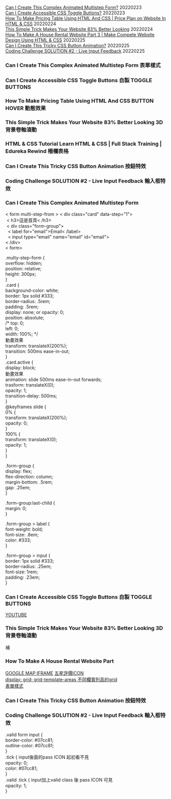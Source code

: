

[Can I Create This Complex Animated Multistep Form?](https://www.youtube.com/watch?v=VdqtdKXxKhM&ab_channel=WebDevSimplified)  20220223    
[Can I Create Accessible CSS Toggle Buttons?](https://www.youtube.com/watch?v=N8BZvfRD_eU&ab_channel=WebDevSimplified) 20220223  
[How To Make Pricing Table Using HTML And CSS | Price Plan on Website In HTML & CSS](https://www.youtube.com/watch?v=LohRL_sw9N0)  20220224  
[This Simple Trick Makes Your Website 83% Better Looking](https://www.youtube.com/watch?v=mxHoPYFsTuk) 20220224  
[How To Make A House Rental Website Part 3 | Make Compete Website Design Using HTML & CSS](https://www.youtube.com/watch?v=IOoWWr0si3s&ab_channel=EasyTutorials) 20220225  
[Can I Create This Tricky CSS Button Animation?](https://www.youtube.com/watch?v=RDLg-p6PdTA)  20220225   
[Coding Challenge SOLUTION #2 - Live Input Feedback](https://www.youtube.com/watch?v=nuve_s6yjcs&ab_channel=TheNetNinja)  20220225  




### Can I Create This Complex Animated Multistep Form 表單樣式    
### Can I Create Accessible CSS Toggle Buttons 自製 TOGGLE BUTTONS   
### How To Make Pricing Table Using HTML And CSS BUTTON HOVER 動態效果  
### This Simple Trick Makes Your Website 83% Better Looking 3D背景卷軸滾動  
### HTML & CSS Tutorial Learn HTML & CSS | Full Stack Training | Edureka Rewind 柵欄表格  
### Can I Create This Tricky CSS Button Animation  按鈕特效  
### Coding Challenge SOLUTION #2 - Live Input Feedback 輸入框特效  









### Can I Create This Complex Animated Multistep Form  

< form multi-step-from >
< div class="card" data-step="1">  
&nbsp;< h3>這是首頁< /h3>  
&nbsp;< div class="form-group">  
&nbsp;&nbsp;< label for="email">Email< /label>  
&nbsp;&nbsp;< input type="email" name="email" id="email">  
< /div>  
< form>  

.multy-step-form {  
overflow: hidden;  
position: relative;  
height: 300px;  
}  
.card {  
  background-color: white;  
  border: 1px solid #333;  
  border-radius: .5rem;  
  padding: .5rem;  
  display: none;  or opacity: 0;   
position: absolute;  
/* top: 0;  
left: 0;  
width: 100%;  */  
動畫效果  
transform: translateX(200%);  
transition: 500ms ease-in-out;  
}  
.card.active {  
display: block;    
動畫效果  
animation: slide 500ms ease-in-out forwards;  
trasform: translateX(0);  
opacity: 1;  
transition-delay: 500ms;  
}  
@keyframes slide {  
0% {  
transform: translateX(200%);  
opacity: 0;  
}  
100% {  
transform: translateX(0);  
opacity: 1;  
}  
}  

.form-group {  
  display: flex;  
  flex-direction: column;  
  margin-bottom: .5rem;  
  gap: .25em;  
}  

.form-group:last-child {  
margin: 0;  
}  

.form-group > label {  
font-weight: bold;  
font-size: .8em;  
color: #333;  
}  

.form-group > input {  
border: 1px solid #333;  
border-radius: .25em;  
font-size: 1rem;  
padding: .23em;  
}  


### Can I Create Accessible CSS Toggle Buttons 自製 TOGGLE BUTTONS     
[YOUTUBE](https://youtu.be/N8BZvfRD_eU?t=550)  



### This Simple Trick Makes Your Website 83% Better Looking 3D背景卷軸滾動  

補

### How To Make A House Rental Website Part  
[GOOGLE MAP IFRAME](https://youtu.be/IOoWWr0si3s?t=1293)
[五星評價ICON](https://youtu.be/IOoWWr0si3s?t=390)  
[display: grid; grid-template-areas 不同欄寬列高的grid](https://youtu.be/IOoWWr0si3s?t=512)  
[表單樣式](https://youtu.be/IOoWWr0si3s?t=787)  


### Can I Create This Tricky CSS Button Animation  按鈕特效  

### Coding Challenge SOLUTION #2 - Live Input Feedback 輸入框特效  
.valid form input {  
border-color: #07cc81;  
outline-color: #07cc81;  
}  
.tick {  input後面的pass ICON 起初看不見    
opacity: 0;  
color: #07cc81;  
}  
.valid .tick {  input加上valid class 後 pass ICON 可見  
opacity: 1;  
}  
















